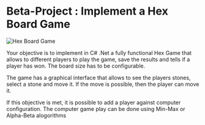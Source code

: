 # Beta-Project : Implement a Hex Board Game

![Hex Board Game](https://en.wikipedia.org/wiki/Hex_(board_game)#/media/File:Hex-board-11x11-(2).jpg)

Your objective is to implement in C# .Net a fully functional Hex Game that allows to different players to play the game, save the results and tells if a player has won.
The board size has to be configurable.

The game has a graphical interface that allows to see the players stones, select a stone and move it. If the move is possible, then the player can move it.

If this objective is met, it is possible to add a player against computer configuration. The computer game play can be done using Min-Max or Alpha-Beta alogorithms
